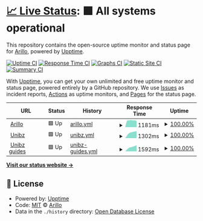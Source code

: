 # [📈 Live Status](https://arillo.github.io/upptime): <!--live status--> **🟩 All systems operational**

This repository contains the open-source uptime monitor and status page for [Arillo](https://arillo.net), powered by [Upptime](https://github.com/upptime/upptime).

[![Uptime CI](https://github.com/arillo/upptime/workflows/Uptime%20CI/badge.svg)](https://github.com/upptime/upptime/actions?query=workflow%3A%22Uptime+CI%22)
[![Response Time CI](https://github.com/arillo/upptime/workflows/Response%20Time%20CI/badge.svg)](https://github.com/upptime/upptime/actions?query=workflow%3A%22Response+Time+CI%22)
[![Graphs CI](https://github.com/arillo/upptime/workflows/Graphs%20CI/badge.svg)](https://github.com/upptime/upptime/actions?query=workflow%3A%22Graphs+CI%22)
[![Static Site CI](https://github.com/arillo/upptime/workflows/Static%20Site%20CI/badge.svg)](https://github.com/upptime/upptime/actions?query=workflow%3A%22Static+Site+CI%22)
[![Summary CI](https://github.com/arillo/upptime/workflows/Summary%20CI/badge.svg)](https://github.com/upptime/upptime/actions?query=workflow%3A%22Summary+CI%22)

With [Upptime](https://upptime.js.org), you can get your own unlimited and free uptime monitor and status page, powered entirely by a GitHub repository. We use [Issues](https://github.com/arillo/upptime/issues) as incident reports, [Actions](https://github.com/arillo/upptime/actions) as uptime monitors, and [Pages](https://arillo.github.io/upptime) for the status page.

<!--start: status pages-->
<!-- This summary is generated by Upptime (https://github.com/upptime/upptime) -->
<!-- Do not edit this manually, your changes will be overwritten -->
<!-- prettier-ignore -->
| URL | Status | History | Response Time | Uptime |
| --- | ------ | ------- | ------------- | ------ |
| <img alt="" src="https://favicons.githubusercontent.com/www.arillo.net" height="13"> [Arillo](https://www.arillo.net) | 🟩 Up | [arillo.yml](https://github.com/arillo/upptime/commits/master/history/arillo.yml) | <details><summary><img alt="Response time graph" src="./graphs/arillo/response-time-week.png" height="20"> 1181ms</summary><br><a href="https://uptime.arillo.de/history/arillo"><img alt="Response time 1181" src="https://img.shields.io/endpoint?url=https%3A%2F%2Fraw.githubusercontent.com%2Farillo%2Fupptime%2Fmaster%2Fapi%2Farillo%2Fresponse-time.json"></a><br><a href="https://uptime.arillo.de/history/arillo"><img alt="24-hour response time 973" src="https://img.shields.io/endpoint?url=https%3A%2F%2Fraw.githubusercontent.com%2Farillo%2Fupptime%2Fmaster%2Fapi%2Farillo%2Fresponse-time-day.json"></a><br><a href="https://uptime.arillo.de/history/arillo"><img alt="7-day response time 1181" src="https://img.shields.io/endpoint?url=https%3A%2F%2Fraw.githubusercontent.com%2Farillo%2Fupptime%2Fmaster%2Fapi%2Farillo%2Fresponse-time-week.json"></a><br><a href="https://uptime.arillo.de/history/arillo"><img alt="30-day response time 1181" src="https://img.shields.io/endpoint?url=https%3A%2F%2Fraw.githubusercontent.com%2Farillo%2Fupptime%2Fmaster%2Fapi%2Farillo%2Fresponse-time-month.json"></a><br><a href="https://uptime.arillo.de/history/arillo"><img alt="1-year response time 1181" src="https://img.shields.io/endpoint?url=https%3A%2F%2Fraw.githubusercontent.com%2Farillo%2Fupptime%2Fmaster%2Fapi%2Farillo%2Fresponse-time-year.json"></a></details> | <details><summary><a href="https://uptime.arillo.de/history/arillo">100.00%</a></summary><a href="https://uptime.arillo.de/history/arillo"><img alt="All-time uptime 100.00%" src="https://img.shields.io/endpoint?url=https%3A%2F%2Fraw.githubusercontent.com%2Farillo%2Fupptime%2Fmaster%2Fapi%2Farillo%2Fuptime.json"></a><br><a href="https://uptime.arillo.de/history/arillo"><img alt="24-hour uptime 100.00%" src="https://img.shields.io/endpoint?url=https%3A%2F%2Fraw.githubusercontent.com%2Farillo%2Fupptime%2Fmaster%2Fapi%2Farillo%2Fuptime-day.json"></a><br><a href="https://uptime.arillo.de/history/arillo"><img alt="7-day uptime 100.00%" src="https://img.shields.io/endpoint?url=https%3A%2F%2Fraw.githubusercontent.com%2Farillo%2Fupptime%2Fmaster%2Fapi%2Farillo%2Fuptime-week.json"></a><br><a href="https://uptime.arillo.de/history/arillo"><img alt="30-day uptime 100.00%" src="https://img.shields.io/endpoint?url=https%3A%2F%2Fraw.githubusercontent.com%2Farillo%2Fupptime%2Fmaster%2Fapi%2Farillo%2Fuptime-month.json"></a><br><a href="https://uptime.arillo.de/history/arillo"><img alt="1-year uptime 100.00%" src="https://img.shields.io/endpoint?url=https%3A%2F%2Fraw.githubusercontent.com%2Farillo%2Fupptime%2Fmaster%2Fapi%2Farillo%2Fuptime-year.json"></a></details>
| <img alt="" src="https://favicons.githubusercontent.com/www.unibz.it" height="13"> [Unibz](https://www.unibz.it) | 🟩 Up | [unibz.yml](https://github.com/arillo/upptime/commits/master/history/unibz.yml) | <details><summary><img alt="Response time graph" src="./graphs/unibz/response-time-week.png" height="20"> 1302ms</summary><br><a href="https://uptime.arillo.de/history/unibz"><img alt="Response time 1302" src="https://img.shields.io/endpoint?url=https%3A%2F%2Fraw.githubusercontent.com%2Farillo%2Fupptime%2Fmaster%2Fapi%2Funibz%2Fresponse-time.json"></a><br><a href="https://uptime.arillo.de/history/unibz"><img alt="24-hour response time 995" src="https://img.shields.io/endpoint?url=https%3A%2F%2Fraw.githubusercontent.com%2Farillo%2Fupptime%2Fmaster%2Fapi%2Funibz%2Fresponse-time-day.json"></a><br><a href="https://uptime.arillo.de/history/unibz"><img alt="7-day response time 1302" src="https://img.shields.io/endpoint?url=https%3A%2F%2Fraw.githubusercontent.com%2Farillo%2Fupptime%2Fmaster%2Fapi%2Funibz%2Fresponse-time-week.json"></a><br><a href="https://uptime.arillo.de/history/unibz"><img alt="30-day response time 1302" src="https://img.shields.io/endpoint?url=https%3A%2F%2Fraw.githubusercontent.com%2Farillo%2Fupptime%2Fmaster%2Fapi%2Funibz%2Fresponse-time-month.json"></a><br><a href="https://uptime.arillo.de/history/unibz"><img alt="1-year response time 1302" src="https://img.shields.io/endpoint?url=https%3A%2F%2Fraw.githubusercontent.com%2Farillo%2Fupptime%2Fmaster%2Fapi%2Funibz%2Fresponse-time-year.json"></a></details> | <details><summary><a href="https://uptime.arillo.de/history/unibz">100.00%</a></summary><a href="https://uptime.arillo.de/history/unibz"><img alt="All-time uptime 100.00%" src="https://img.shields.io/endpoint?url=https%3A%2F%2Fraw.githubusercontent.com%2Farillo%2Fupptime%2Fmaster%2Fapi%2Funibz%2Fuptime.json"></a><br><a href="https://uptime.arillo.de/history/unibz"><img alt="24-hour uptime 100.00%" src="https://img.shields.io/endpoint?url=https%3A%2F%2Fraw.githubusercontent.com%2Farillo%2Fupptime%2Fmaster%2Fapi%2Funibz%2Fuptime-day.json"></a><br><a href="https://uptime.arillo.de/history/unibz"><img alt="7-day uptime 100.00%" src="https://img.shields.io/endpoint?url=https%3A%2F%2Fraw.githubusercontent.com%2Farillo%2Fupptime%2Fmaster%2Fapi%2Funibz%2Fuptime-week.json"></a><br><a href="https://uptime.arillo.de/history/unibz"><img alt="30-day uptime 100.00%" src="https://img.shields.io/endpoint?url=https%3A%2F%2Fraw.githubusercontent.com%2Farillo%2Fupptime%2Fmaster%2Fapi%2Funibz%2Fuptime-month.json"></a><br><a href="https://uptime.arillo.de/history/unibz"><img alt="1-year uptime 100.00%" src="https://img.shields.io/endpoint?url=https%3A%2F%2Fraw.githubusercontent.com%2Farillo%2Fupptime%2Fmaster%2Fapi%2Funibz%2Fuptime-year.json"></a></details>
| <img alt="" src="https://favicons.githubusercontent.com/guide.unibz.it" height="13"> [Unibz guides](https://guide.unibz.it) | 🟩 Up | [unibz-guides.yml](https://github.com/arillo/upptime/commits/master/history/unibz-guides.yml) | <details><summary><img alt="Response time graph" src="./graphs/unibz-guides/response-time-week.png" height="20"> 1592ms</summary><br><a href="https://uptime.arillo.de/history/unibz-guides"><img alt="Response time 1592" src="https://img.shields.io/endpoint?url=https%3A%2F%2Fraw.githubusercontent.com%2Farillo%2Fupptime%2Fmaster%2Fapi%2Funibz-guides%2Fresponse-time.json"></a><br><a href="https://uptime.arillo.de/history/unibz-guides"><img alt="24-hour response time 1688" src="https://img.shields.io/endpoint?url=https%3A%2F%2Fraw.githubusercontent.com%2Farillo%2Fupptime%2Fmaster%2Fapi%2Funibz-guides%2Fresponse-time-day.json"></a><br><a href="https://uptime.arillo.de/history/unibz-guides"><img alt="7-day response time 1592" src="https://img.shields.io/endpoint?url=https%3A%2F%2Fraw.githubusercontent.com%2Farillo%2Fupptime%2Fmaster%2Fapi%2Funibz-guides%2Fresponse-time-week.json"></a><br><a href="https://uptime.arillo.de/history/unibz-guides"><img alt="30-day response time 1592" src="https://img.shields.io/endpoint?url=https%3A%2F%2Fraw.githubusercontent.com%2Farillo%2Fupptime%2Fmaster%2Fapi%2Funibz-guides%2Fresponse-time-month.json"></a><br><a href="https://uptime.arillo.de/history/unibz-guides"><img alt="1-year response time 1592" src="https://img.shields.io/endpoint?url=https%3A%2F%2Fraw.githubusercontent.com%2Farillo%2Fupptime%2Fmaster%2Fapi%2Funibz-guides%2Fresponse-time-year.json"></a></details> | <details><summary><a href="https://uptime.arillo.de/history/unibz-guides">100.00%</a></summary><a href="https://uptime.arillo.de/history/unibz-guides"><img alt="All-time uptime 100.00%" src="https://img.shields.io/endpoint?url=https%3A%2F%2Fraw.githubusercontent.com%2Farillo%2Fupptime%2Fmaster%2Fapi%2Funibz-guides%2Fuptime.json"></a><br><a href="https://uptime.arillo.de/history/unibz-guides"><img alt="24-hour uptime 100.00%" src="https://img.shields.io/endpoint?url=https%3A%2F%2Fraw.githubusercontent.com%2Farillo%2Fupptime%2Fmaster%2Fapi%2Funibz-guides%2Fuptime-day.json"></a><br><a href="https://uptime.arillo.de/history/unibz-guides"><img alt="7-day uptime 100.00%" src="https://img.shields.io/endpoint?url=https%3A%2F%2Fraw.githubusercontent.com%2Farillo%2Fupptime%2Fmaster%2Fapi%2Funibz-guides%2Fuptime-week.json"></a><br><a href="https://uptime.arillo.de/history/unibz-guides"><img alt="30-day uptime 100.00%" src="https://img.shields.io/endpoint?url=https%3A%2F%2Fraw.githubusercontent.com%2Farillo%2Fupptime%2Fmaster%2Fapi%2Funibz-guides%2Fuptime-month.json"></a><br><a href="https://uptime.arillo.de/history/unibz-guides"><img alt="1-year uptime 100.00%" src="https://img.shields.io/endpoint?url=https%3A%2F%2Fraw.githubusercontent.com%2Farillo%2Fupptime%2Fmaster%2Fapi%2Funibz-guides%2Fuptime-year.json"></a></details>

<!--end: status pages-->

[**Visit our status website →**](https://arillo.github.io/upptime)

## 📄 License

- Powered by: [Upptime](https://github.com/upptime/upptime)
- Code: [MIT](./LICENSE) © [Arillo](https://arillo.net)
- Data in the `./history` directory: [Open Database License](https://opendatacommons.org/licenses/odbl/1-0/)
